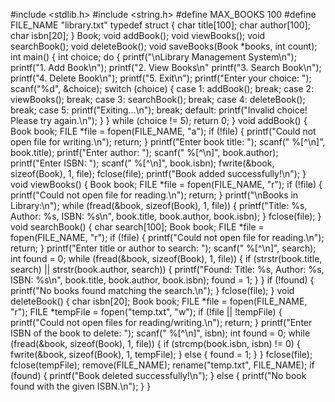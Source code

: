 #include <stdlib.h>
#include <string.h>
#define MAX_BOOKS 100
#define FILE_NAME "library.txt"
typedef struct {
 char title[100];
 char author[100];
 char isbn[20];
} Book;
void addBook();
void viewBooks();
void searchBook();
void deleteBook();
void saveBooks(Book *books, int count);
int main() {
 int choice;
 do {
 printf("\nLibrary Management System\n");
 printf("1. Add Book\n");
 printf("2. View Books\n"
 printf("3. Search Book\n");
 printf("4. Delete Book\n");
 printf("5. Exit\n");
 printf("Enter your choice: ");
 scanf("%d", &choice);
 switch (choice) {
 case 1: addBook(); break;
 case 2: viewBooks(); break;
 case 3: searchBook(); break;
 case 4: deleteBook(); break;
 case 5: printf("Exiting...\n"); break;
 default: printf("Invalid choice! Please try again.\n");
 }
 } while (choice != 5);
 return 0;
}
void addBook() {
 Book book;
 FILE *file = fopen(FILE_NAME, "a");
 if (!file) {
 printf("Could not open file for writing.\n");
 return;
 }
 printf("Enter book title: ");
 scanf(" %[^\n]", book.title);
 printf("Enter author: ");
 scanf(" %[^\n]", book.author);
 printf("Enter ISBN: ");
 scanf(" %[^\n]", book.isbn);
 fwrite(&book, sizeof(Book), 1, file);
 fclose(file);
 printf("Book added successfully!\n");
}
void viewBooks() {
 Book book;
 FILE *file = fopen(FILE_NAME, "r");
 if (!file) {
 printf("Could not open file for reading.\n");
 return;
 }
 printf("\nBooks in Library:\n");
 while (fread(&book, sizeof(Book), 1, file)) {
 printf("Title: %s, Author: %s, ISBN: %s\n", book.title, book.author,
book.isbn);
 }
 fclose(file);
}
void searchBook() {
char search[100];
 Book book;
 FILE *file = fopen(FILE_NAME, "r");
 if (!file) {
 printf("Could not open file for reading.\n");
 return;
 }
 printf("Enter title or author to search: ");
 scanf(" %[^\n]", search);
 int found = 0;
 while (fread(&book, sizeof(Book), 1, file)) {
 if (strstr(book.title, search) || strstr(book.author, search)) {
 printf("Found: Title: %s, Author: %s, ISBN: %s\n", book.title, book.author,
book.isbn);
 found = 1;
 }
 }
 if (!found) {
 printf("No books found matching the search.\n");
 }
 fclose(file);
}
void deleteBook() {
 char isbn[20];
 Book book;
 FILE *file = fopen(FILE_NAME, "r");
 FILE *tempFile = fopen("temp.txt", "w");
 if (!file || !tempFile) {
 printf("Could not open files for reading/writing.\n");
 return;
 }
 printf("Enter ISBN of the book to delete: ");
 scanf(" %[^\n]", isbn);
 int found = 0;
 while (fread(&book, sizeof(Book), 1, file)) {
 if (strcmp(book.isbn, isbn) != 0) {
 fwrite(&book, sizeof(Book), 1, tempFile);
 } else {
 found = 1;
 }
 }
 fclose(file);
 fclose(tempFile);
 remove(FILE_NAME);
 rename("temp.txt", FILE_NAME);
 if (found) {
 printf("Book deleted successfully!\n");
 } else {
 printf("No book found with the given ISBN.\n");
 }
}
